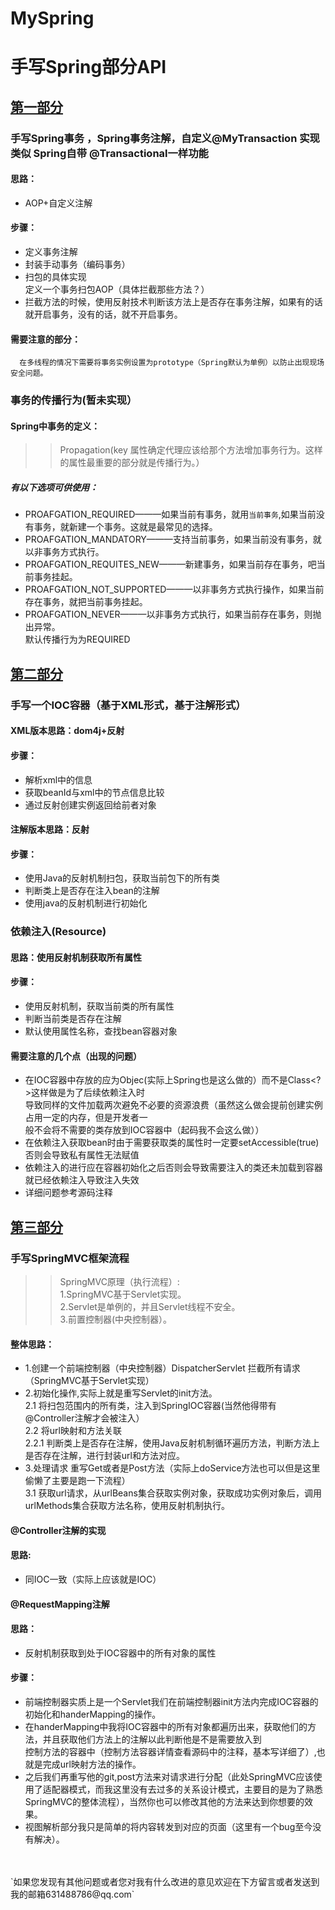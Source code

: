# MySpring
手写Spring部分API
========
[第一部分](https://github.com/JialongWen/Frame.git)  
--------
### 手写Spring事务 ，Spring事务注解，自定义@MyTransaction 实现类似 Spring自带 @Transactional一样功能<br>
#### 思路：<br>
* AOP+自定义注解<br>

#### 步骤：<br>
* 定义事务注解<br>
* 封装手动事务（编码事务）<br>
* 扫包的具体实现<br>
            定义一个事务扫包AOP（具体拦截那些方法？）<br>
* 拦截方法的时候，使用反射技术判断该方法上是否存在事务注解，如果有的话就开启事务，没有的话，就不开启事务。<br>
#### 需要注意的部分：<br>
      在多线程的情况下需要将事务实例设置为prototype（Spring默认为单例）以防止出现现场安全问题。

### 事务的传播行为(暂未实现）
#### Spring中事务的定义：<br>
>> Propagation(key 属性确定代理应该给那个方法增加事务行为。这样的属性最重要的部分就是传播行为。）
##### 有以下选项可供使用：
* PROAFGATION_REQUIRED———如果当前有事务，就用`当前事务`,如果当前没有事务，就新建一个事务。这就是最常见的选择。
* PROAFGATION_MANDATORY———支持当前事务，如果当前没有事务，就以非事务方式执行。
* PROAFGATION_REQUITES_NEW———新建事务，如果当前存在事务，吧当前事务挂起。
* PROAFGATION_NOT_SUPPORTED———以非事务方式执行操作，如果当前存在事务，就把当前事务挂起。
* PROAFGATION_NEVER———以非事务方式执行，如果当前存在事务，则抛出异常。  
默认传播行为为REQUIRED


[第二部分](https://github.com/JialongWen/Frame/tree/master/src/main/java/com/wjl/frame/ioc)
--------
### 手写一个IOC容器（基于XML形式，基于注解形式）
#### XML版本思路：dom4j+反射
#### 步骤：
* 解析xml中的信息
* 获取beanId与xml中的节点信息比较
* 通过反射创建实例返回给前者对象

#### 注解版本思路：反射
#### 步骤：
* 使用Java的反射机制扫包，获取当前包下的所有类
* 判断类上是否存在注入bean的注解
* 使用java的反射机制进行初始化

### 依赖注入(Resource)
#### 思路：使用反射机制获取所有属性
#### 步骤：
* 使用反射机制，获取当前类的所有属性
* 判断当前类是否存在注解
* 默认使用属性名称，查找bean容器对象<br>
#### 需要注意的几个点（出现的问题）<br>
* 在IOC容器中存放的应为Objec(实际上Spring也是这么做的）而不是Class<?>这样做是为了后续依赖注入时<br>
导致同样的文件加载两次避免不必要的资源浪费（虽然这么做会提前创建实例占用一定的内存，但是开发者一<br>
般不会将不需要的类存放到IOC容器中（起码我不会这么做））
* 在依赖注入获取bean时由于需要获取类的属性时一定要setAccessible(true)否则会导致私有属性无法赋值
* 依赖注入的进行应在容器初始化之后否则会导致需要注入的类还未加载到容器就已经依赖注入导致注入失效
* 详细问题参考源码注释


[第三部分](https://github.com/JialongWen/MySpringMVC.git)
--------
### 手写SpringMVC框架流程
>> SpringMVC原理（执行流程）:<br>
1.SpringMVC基于Servlet实现。<br>
2.Servlet是单例的，并且Servlet线程不安全。<br>
3.前置控制器(中央控制器）。<br>
#### 整体思路：
* 1.创建一个前端控制器（中央控制器）DispatcherServlet 拦截所有请求（SpringMVC基于Servlet实现）
* 2.初始化操作,实际上就是重写Servlet的init方法。<br>
    2.1 将扫包范围内的所有类，注入到SpringIOC容器(当然他得带有@Controller注解才会被注入）<br>
    2.2 将url映射和方法关联<br>
    2.2.1 判断类上是否存在注解，使用Java反射机制循环遍历方法，判断方法上是否存在注解，进行封装url和方法对应。<br>
* 3.处理请求 重写Get或者是Post方法（实际上doService方法也可以但是这里偷懒了主要是跑一下流程）<br>
  3.1 获取url请求，从urlBeans集合获取实例对象，获取成功实例对象后，调用urlMethods集合获取方法名称，使用反射机制执行。
#### @Controller注解的实现
#### 思路:
* 同IOC一致（实际上应该就是IOC）
#### @RequestMapping注解
#### 思路：
* 反射机制获取到处于IOC容器中的所有对象的属性
#### 步骤：
* 前端控制器实质上是一个Servlet我们在前端控制器init方法内完成IOC容器的初始化和handerMapping的操作。
* 在handerMapping中我将IOC容器中的所有对象都遍历出来，获取他们的方法，并且获取他们方法上的注解以此判断他是不是需要放入到<br>
控制方法的容器中（控制方法容器详情查看源码中的注释，基本写详细了）,也就是完成url映射方法的操作。
* 之后我们再重写他的git,post方法来对请求进行分配（此处SpringMVC应该使用了适配器模式，而我这里没有去过多的关系设计模式，主要目的是为了熟悉SpringMVC的整体流程），当然你也可以修改其他的方法来达到你想要的效果。
* 视图解析部分我只是简单的将内容转发到对应的页面（这里有一个bug至今没有解决）。
<br>
<br>
    `如果您发现有其他问题或者您对我有什么改进的意见欢迎在下方留言或者发送到我的邮箱631488786@qq.com`
